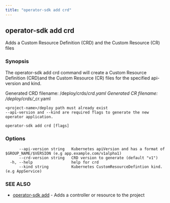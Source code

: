 ```yaml
---
title: "operator-sdk add crd"
---
```

## operator-sdk add crd

Adds a Custom Resource Definition (CRD) and the Custom Resource (CR) files

### Synopsis

The operator-sdk add crd command will create a Custom Resource Definition (CRD)and the Custom Resource (CR) files for the specified api-version and kind.

Generated CRD filename: <project-name>/deploy/crds/<full group>_<resource>_crd.yaml
Generated CR  filename: <project-name>/deploy/crds/<full group>_<version>_<kind>_cr.yaml

	<project-name>/deploy path must already exist
	--api-version and --kind are required flags to generate the new operator application.


```
operator-sdk add crd [flags]
```

### Options

```
      --api-version string   Kubernetes apiVersion and has a format of $GROUP_NAME/$VERSION (e.g app.example.com/v1alpha1)
      --crd-version string   CRD version to generate (default "v1")
  -h, --help                 help for crd
      --kind string          Kubernetes CustomResourceDefintion kind. (e.g AppService)
```

### SEE ALSO

* [operator-sdk add](../operator-sdk_add)	 - Adds a controller or resource to the project

